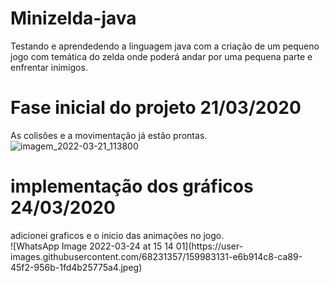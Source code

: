 # Minizelda-java
Testando e aprendedendo a linguagem java com a criação de um pequeno jogo com temática do zelda onde poderá andar por uma pequena parte e enfrentar inimigos.

<h1>Fase inicial do projeto 21/03/2020</h1>

As colisões e a movimentação já estão prontas.
<br>
![imagem_2022-03-21_113800](https://user-images.githubusercontent.com/68231357/159284522-b6f0af98-f9da-4858-980f-f5c196e16802.png)
<h1>implementação dos gráficos 24/03/2020</h1>
adicionei graficos e o inicio das animações no jogo.
<br>
![WhatsApp Image 2022-03-24 at 15 14 01](https://user-images.githubusercontent.com/68231357/159983131-e6b914c8-ca89-45f2-956b-1fd4b25775a4.jpeg)


